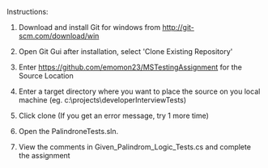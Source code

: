 Instructions:

1. Download and install Git for windows from http://git-scm.com/download/win
2. Open Git Gui after installation, select 'Clone Existing Repository'
3. Enter https://github.com/emomon23/MSTestingAssignment for the Source Location
4. Enter a target directory where you want to place the source on you local machine (eg. c:\projects\developerInterviewTests)
5. Click clone (If you get an error message, try 1 more time)

6. Open the PalindroneTests.sln.  
7. View the comments in Given_Palindrom_Logic_Tests.cs and complete the assignment
